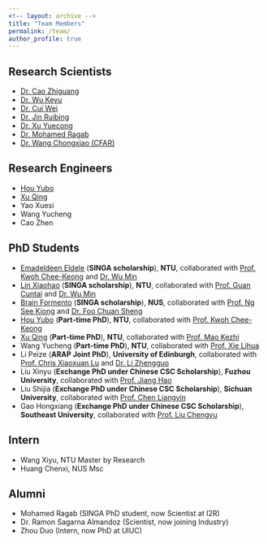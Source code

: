 ```yaml
---
<!-- layout: archive -->
title: "Team Members"
permalink: /team/
author_profile: true
---
```

## Research Scientists
* [Dr. Cao Zhiguang](https://zhiguangcaosg.github.io/)
* [Dr. Wu Keyu](https://scholar.google.com/citations?user=GpvNLrQAAAAJ&hl=en)
* [Dr. Cui Wei](https://scholar.google.com.sg/citations?user=3yL9qTsAAAAJ&hl=zh-CN)
* [Dr. Jin Ruibing](https://scholar.google.com/citations?user=iqloFEEAAAAJ&hl=en)
* [Dr. Xu Yuecong](https://xuyu0010.github.io/)
* [Dr. Mohamed Ragab](https://mohamedragab.owlstown.net/)
* [Dr. Wang Chongxiao (CFAR)](https://www.researchgate.net/scientific-contributions/Chong-Xiao-Wang-2135516809)

## Research Engineers
* [Hou Yubo](https://scholar.google.com/citations?user=MWxU3jEAAAAJ&hl=en)
* [Xu Qing](https://scholar.google.com/citations?user=SlX-ghoAAAAJ&hl=en)
* Yao Xuesi
* Wang Yucheng
* Cao Zhen

## PhD Students
<!--- [Mohamed Ragab](https://mohamedragab.owlstown.net/) (**SINGA scholarship**), **NTU**, collaborated with [Prof. Kwoh Chee-Keong](https://personal.ntu.edu.sg/asckkwoh/) and [Prof. Li Xiaoli](https://personal.ntu.edu.sg/xlli/) (**Graduated at 2022**) ---> 
* [Emadeldeen Eldele]([https://mohamedragab.owlstown.net/](https://emadeldeen24.github.io/)) (**SINGA scholarship**), **NTU**, collaborated with [Prof. Kwoh Chee-Keong](https://personal.ntu.edu.sg/asckkwoh/) and [Dr. Wu Min](https://sites.google.com/site/wumincf/)
* [Lin Xiaohao](https://www.linkedin.com/in/xiaohao-lin/?originalSubdomain=sg) (**SINGA scholarship**), **NTU**, collaborated with [Prof. Guan Cuntai](https://personal.ntu.edu.sg/ctguan/) and [Dr. Wu Min](https://sites.google.com/site/wumincf/)
* [Brain Formento](http://brianformento.com/) (**SINGA scholarship**), **NUS**, collaborated with [Prof. Ng See Kiong](https://www.comp.nus.edu.sg/~ngsk/) and [Dr. Foo Chuan Sheng](https://scholar.google.com/citations?user=AgbeqGkAAAAJ&hl=en)
* [Hou Yubo](https://scholar.google.com/citations?user=MWxU3jEAAAAJ&hl=en) (**Part-time PhD**), **NTU**, collaborated with [Prof. Kwoh Chee-Keong](https://personal.ntu.edu.sg/asckkwoh/) 
* [Xu Qing](https://scholar.google.com/citations?user=SlX-ghoAAAAJ&hl=en) (**Part-time PhD**), **NTU**, collaborated with [Prof. Mao Kezhi](https://scholar.google.com/citations?user=jCsRJXUAAAAJ&hl=en)
* Wang Yucheng (**Part-time PhD**), **NTU**, collaborated with [Prof. Xie Lihua](https://personal.ntu.edu.sg/elhxie/)
* Li Peize (**ARAP Joint PhD**), **University of Edinburgh**, collaborated with [Prof. Chris Xiaoxuan Lu](https://christopherlu.github.io/) and [Dr. Li Zhengguo](https://scholar.google.com.sg/citations?user=LiUX7WQAAAAJ&hl=en)
* Liu Xinyu (**Exchange PhD under Chinese CSC Scholarship**), **Fuzhou University**, collaborated with [Prof. Jiang Hao](https://scholar.google.com.sg/citations?user=LkvoER0AAAAJ&hl=zh-CN)
* Liu Shijia (**Exchange PhD under Chinese CSC Scholarship**), **Sichuan University**, collaborated with [Prof. Chen Liangyin](http://faculty.scu.edu.cn/chenliangyin/zh_CN/index.htm)
* Gao Hongxiang (**Exchange PhD under Chinese CSC Scholarship**), **Southeast University**, collaborated with [Prof. Liu Chengyu](https://scholar.google.co.uk/citations?user=9vfBticAAAAJ&hl=en)

## Intern
* Wang Xiyu, NTU Master by Research
* Huang Chenxi, NUS Msc

## Alumni
* Mohamed Ragab (SINGA PhD student, now Scientist at I2R)
* Dr. Ramon Sagarna Almandoz (Scientist, now joining Industry)
* Zhou Duo (Intern, now PhD at UIUC)
